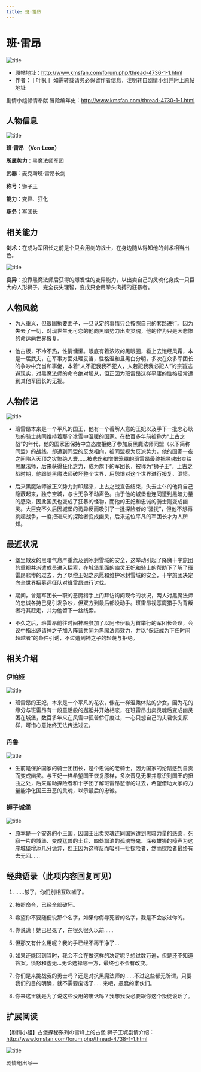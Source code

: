 ```yaml
---
title: 班·雷昂
---
```


# 班·雷昂

![title](./1.jpg)

- 原帖地址：http://www.kmsfan.com/forum.php/thread-4736-1-1.html
- 作者：丨叶枫丨
如需转载请务必保留作者信息，注明转自剧情小组并附上原帖地址

剧情小组倾情奉献 冒险编年史：http://www.kmsfan.com/thread-4730-1-1.html


## 人物信息

![title](./2.png)

**班·雷昂 （Von·Leon）**

**所属势力**：黑魔法师军团

**武器**：麦克斯班·雷昂长剑

**称号**：狮子王

**能力**：变异、狂化

**职务**：军团长

## 相关能力

**剑术**：在成为军团长之前是个只会用剑的战士，在身边随从得知他的剑术相当出色。

![title](./3.png)

**变异**：投靠黑魔法师后获得的爆发性的变异能力，以出卖自己的灵魂化身成一只巨大的人形狮子，完全丧失理智，变成只会用拳头肉搏的狂暴者。

## 人物风貌

- 为人重义，但很固执要面子，一旦认定的事情只会按照自己的套路进行。因为失去了一切，对现世生无可恋的他向黑暗势力出卖灵魂，他的作为只是因悲惨的命运向世界报复。

- 他古板，不冷不热，性情慵懒。眼底有着浓浓的黑眼圈，看上去饱经风霜，本是一届武夫，在军事方面处理妥当，性格温和且黑白分明，多次在众多军团长的争吵中充当和事佬，本着“人不犯我我不犯人，人若犯我我必犯人”的宗旨逃避现实，对黑魔法师的命令绝对服从，但正因为班雷昂这样平庸的性格经常遭到其他军团长的无视。

## 人物传记

![title](./4.png)

- 班雷昂本来是一个平凡的国王，他有一个善解人意的王妃以及手下一批忠心耿耿的骑士共同维持着那个冰雪中温暖的国家。在数百多年前被称为“上古之战”的年代，他的国家因保持中立态度拒绝了参加反黑魔法师同盟（以下简称同盟）的战线，却遭到同盟的反戈相向，被同盟视为反派势力，他的国家一夜之间陷入灭顶之灾惨绝人寰……被悲伤和憎恨笼罩的班雷昂最终把灵魂出卖给黑魔法师，后来获得狂化之力，成为旗下的军团长，被称为“狮子王”。上古之战时期，他跟随黑魔法师破坏整个世界，用怨恨对这个世界进行报复、泄愤。



- 后来黑魔法师被正义势力封印起来，上古之战宣告结束，失去主仆的他将自己隐蔽起来，独守空城，与世无争不动声色。由于他的城堡也连同遭到黑暗力量的感染，因此国民也变成了狂暴的怪物，而他的王妃和忠诚的骑士则变成幽灵。大巨变不久后因城堡的诡异反而吸引了一批探险者的“骚扰”，但他不想再挑起战争，一度把进来的探险者变成幽灵，后来这位平凡的军团长才为人所知。

## 最近状况

- 堡里散发的黑暗气息严重危及到冰封雪域的安全，这举动引起了降魔十字旅团的重视并派遣成员进入探索，在城堡里面的幽灵王妃和骑士的帮助下了解了班雷昂悲惨的过去，为了以偿王妃之夙愿和维护冰封雪域的安全，十字旅团决定向全世界招募远征队对班雷昂进行讨伐。

- 期间，曾是军团长一职的恶魔猎手上门拜访询问现今的状况，两人对黑魔法师的忠诚各持己见引发争吵，但双方到最后都没动手。班雷昂视恶魔猎手为背叛者将其赶走，并为他留下一丝线索。

- 不久之后，班雷昂前往时间神殿参加了以阿卡伊勒为首举行的军团长会议，会议中指出邀请神之子加入阵营共同为黑魔法师效力，并以“保证成为下任时间超越者”的条件引诱，不过遭到神之子的轻蔑与拒绝。

## 相关介绍

### 伊帕娅

![title](./5.png)

- 班雷昂的王妃，本来是一个平凡的花农，像花一样温柔体贴的少女，因为花的缘分与班雷昂有一段童话般的邂逅并开始相恋，在班雷昂出卖灵魂后变成幽灵困在城堡，数百多年来在风雪中孤苦伶仃度过，一心只想自己的夫君恢复原样，可惜心意始终无法传达过去。

### 丹鲁

![title](./6.png)

- 生前是保护国家的骑士团团长，是个忠诚的老骑士，因为国家的沦陷感到自责而变成幽灵。与王妃一样希望国王恢复原样，多次晋见无果并意识到国王的扭曲之处，后来帮助探险者和十字团了解班雷昂悲惨的过去，希望借助大家的力量能净化国王丑恶的灵魂，以示最后的忠诚。

### 狮子城堡

![title](./7.png)

- 原本是一个安逸的小王国，因国王出卖灵魂连同国家遭到黑暗力量的感染，死寂一片的城堡、变成猛兽的士兵、四处飘泊的孤魂野鬼、深夜雄狮的嚎声为这座城堡增添几分诡异，但正因为这样反而吸引一批探险者，然而探险者最终有去无回……

## 经典语录（此项内容回复可见）

1. ……够了，你们别相互吹嘘了。

2. 按照命令，已经全部破坏。

3. 希望你不要随便说那个名字，如果你侮辱死者的名字，我是不会放过你的。

4. 你说谎！她已经死了，在很久很久以前……

5. 但那又有什么用呢？我的手已经不再干净了…

6. 如果还能回到当时，我会不会在做这样的决定呢？想过数万遍，但是还不知道答案。愤怒和虚无…无论选择哪一方，最终也不会有改变。

7. 你们是来挑战我的勇士吗？还是对抗黑魔法师的……不过这些都无所谓，只要我们的目的明确，就不需要废话了……来吧，愚蠢的家伙们。

8. 你来这里就是为了说这些没用的废话吗？我想我没必要跟你这个叛徒说话了。

## 扩展阅读

【剧情小组】古堡探秘系列の雪峰上的古堡 狮子王城剧情介绍：
http://www.kmsfan.com/forum.php/thread-4738-1-1.html

![title](./8.png)

剧情组出品—

